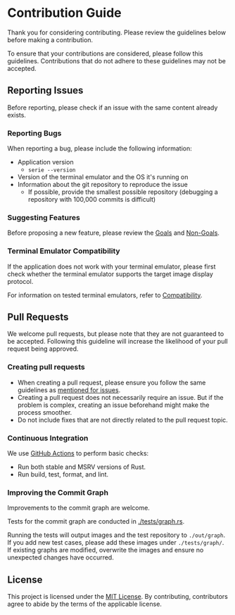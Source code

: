 # Contribution Guide

Thank you for considering contributing. Please review the guidelines below before making a contribution.

To ensure that your contributions are considered, please follow this guidelines. Contributions that do not adhere to these guidelines may not be accepted.

## Reporting Issues

Before reporting, please check if an issue with the same content already exists.

### Reporting Bugs

When reporting a bug, please include the following information:

- Application version
  - `serie --version`
- Version of the terminal emulator and the OS it's running on
- Information about the git repository to reproduce the issue
  - If possible, provide the smallest possible repository (debugging a repository with 100,000 commits is difficult)

### Suggesting Features

Before proposing a new feature, please review the [Goals](./README.md#goals) and [Non-Goals](./README.md#non-goals).

### Terminal Emulator Compatibility

If the application does not work with your terminal emulator, please first check whether the terminal emulator supports the target image display protocol.

For information on tested terminal emulators, refer to [Compatibility](./README.md#compatibility).

## Pull Requests

We welcome pull requests, but please note that they are not guaranteed to be accepted. Following this guideline will increase the likelihood of your pull request being approved.

### Creating pull requests

- When creating a pull request, please ensure you follow the same guidelines as [mentioned for issues](#reporting-issues).
- Creating a pull request does not necessarily require an issue. But if the problem is complex, creating an issue beforehand might make the process smoother.
- Do not include fixes that are not directly related to the pull request topic.

### Continuous Integration

We use [GitHub Actions](https://github.com/lusingander/serie/blob/master/.github/workflows/build.yml) to perform basic checks:

- Run both stable and MSRV versions of Rust.
- Run build, test, format, and lint.

### Improving the Commit Graph

Improvements to the commit graph are welcome.

Tests for the commit graph are conducted in [./tests/graph.rs](./tests/graph.rs).

Running the tests will output images and the test repository to `./out/graph`.
If you add new test cases, please add these images under `./tests/graph/`.
If existing graphs are modified, overwrite the images and ensure no unexpected changes have occurred.

## License

This project is licensed under the [MIT License](LICENSE). By contributing, contributors agree to abide by the terms of the applicable license.
